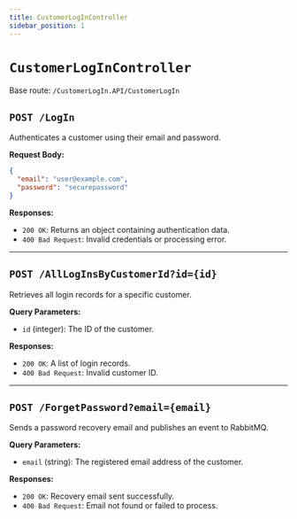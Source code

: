 ```yaml
---
title: CustomerLogInController
sidebar_position: 1
---
```


# `CustomerLogInController`

Base route: `/CustomerLogIn.API/CustomerLogIn`

## `POST /LogIn`

Authenticates a customer using their email and password.

**Request Body:**
```json
{
  "email": "user@example.com",
  "password": "securepassword"
}
```

**Responses:**
- `200 OK`: Returns an object containing authentication data.
- `400 Bad Request`: Invalid credentials or processing error.

---

## `POST /AllLogInsByCustomerId?id={id}`

Retrieves all login records for a specific customer.

**Query Parameters:**
- `id` (integer): The ID of the customer.

**Responses:**
- `200 OK`: A list of login records.
- `400 Bad Request`: Invalid customer ID.

---

## `POST /ForgetPassword?email={email}`

Sends a password recovery email and publishes an event to RabbitMQ.

**Query Parameters:**
- `email` (string): The registered email address of the customer.

**Responses:**
- `200 OK`: Recovery email sent successfully.
- `400 Bad Request`: Email not found or failed to process.
